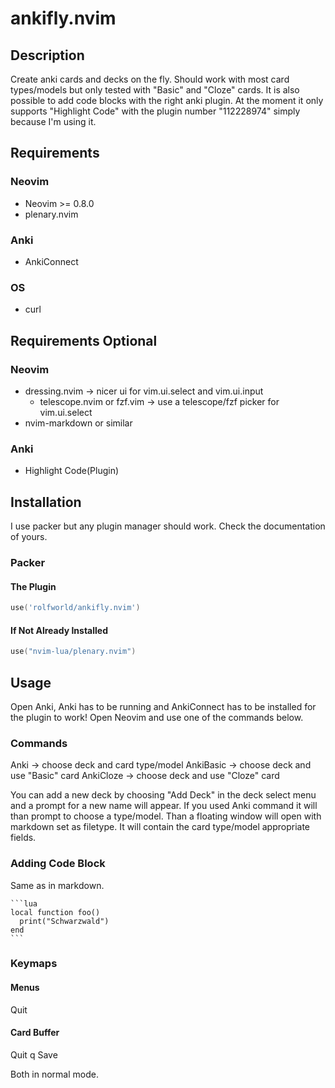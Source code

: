 # ankifly.nvim

## Description

Create anki cards and decks on the fly. Should work with most card types/models but only tested with "Basic" and "Cloze" cards. It is also possible to add code blocks with the right anki plugin.
At the moment it only supports "Highlight Code" with the plugin number "112228974" simply because I'm using it.

## Requirements

### Neovim

- Neovim >= 0.8.0
- plenary.nvim

### Anki

- AnkiConnect

### OS

- curl

## Requirements Optional

### Neovim

- dressing.nvim -> nicer ui for vim.ui.select and vim.ui.input
  - telescope.nvim or fzf.vim -> use a telescope/fzf picker for vim.ui.select
- nvim-markdown or similar

### Anki

- Highlight Code(Plugin)

## Installation

I use packer but any plugin manager should work. Check the documentation of yours.

### Packer

#### The Plugin

```lua
use('rolfworld/ankifly.nvim')
```

#### If Not Already Installed

```lua
use("nvim-lua/plenary.nvim")
```

## Usage

Open Anki, Anki has to be running and AnkiConnect has to be installed for the plugin to work!
Open Neovim and use one of the commands below.

### Commands

Anki -> choose deck and card type/model
AnkiBasic -> choose deck and use "Basic" card
AnkiCloze -> choose deck and use "Cloze" card

You can add a new deck by choosing "Add Deck" in the deck select menu and a prompt for
a new name will appear.
If you used Anki command it will than prompt to choose a type/model.
Than a floating window will open with markdown set as filetype.
It will contain the card type/model appropriate fields.

### Adding Code Block

Same as in markdown.

````
```lua
local function foo()
  print("Schwarzwald")
end
```
````

### Keymaps

#### Menus

Quit <ESC>

#### Card Buffer

Quit q
Save <S-s>

Both in normal mode.
